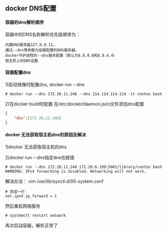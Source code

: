 ## docker DNS配置  ##

####  容器的dns解析顺序 #####
容器中的DNS名称解析优先级顺序为：
    
    内置DNS服务器127.0.0.11。
    通过--dns等参数为容器配置的DNS服务器。
    docker守护进程的--dns服务配置（默认为8.8.8.8和8.8.4.4）
    宿主机上的DNS设置


####  容器配置dns ####
1)启动镜像时配置dns, docker run --dns
```shell 
# docker run --dns 172.20.11.246 --dns 114.114.114.114 -it centos bash
```

2)在docker build时配置
在/etc/docker/daemon.json文件添加dns配置
``` json
{
    "dns":[172.20.11.246]
}
```


#### docker 无法获取宿主机dns的原因及解决 ####
1)docker 无法获取宿主机的dns

2)docker run --dns指定dns也报错
```shell
# docker run --dns 172.20.11.246 172.20.8.199:5001/library/centos bash 
WARNING: IPv4 forwarding is disabled. Networking will not work.
```

解决办法：
vim /usr/lib/sysctl.d/00-system.conf
``` shell 
# 添加一行
net.ipv4.ip_forward = 1
```

然后重启网络服务
``` shell
# systemctl restart network
```
再次启动容器，解析正常了

